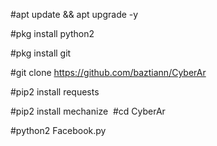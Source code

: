 #apt update && apt upgrade -y 

#pkg install python2

#pkg install git

#git clone https://github.com/baztiann/CyberAr

#pip2 install requests

#pip2 install mechanize
‌
#cd CyberAr

#python2 Facebook.py
